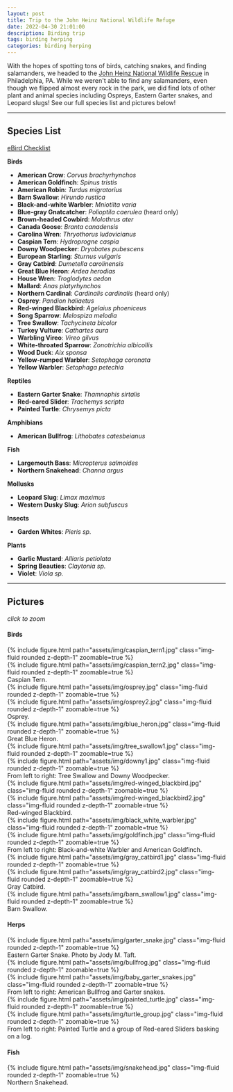```yaml
---
layout: post
title: Trip to the John Heinz National Wildlife Refuge
date: 2022-04-30 21:01:00
description: Birding trip
tags: birding herping
categories: birding herping
---
```


With the hopes of spotting tons of birds, catching snakes, and finding salamanders, we headed to the [John Heinz National Wildlife Rescue](https://www.fws.gov/refuge/john-heinz-tinicum) in
Philadelphia, PA. While we weren't able to find any salamanders, even though we flipped almost every rock in the park, we did find lots of other plant and animal species including Ospreys, 
Eastern Garter snakes, and Leopard slugs! See our full species list and pictures below!

*** 

## Species List
[eBird Checklist](https://ebird.org/checklist/S108538770) 

**Birds**
- **American Crow**: _Corvus brachyrhynchos_
- **American Goldfinch**: _Spinus tristis_
- **American Robin**: _Turdus migratorius_
- **Barn Swallow**: _Hirundo rustica_
- **Black-and-white Warbler**: _Mniotilta varia_
- **Blue-gray Gnatcatcher**: _Polioptila caerulea_ (heard only)
- **Brown-headed Cowbird**: _Molothrus ater_
- **Canada Goose**: _Branta canadensis_
- **Carolina Wren**: _Thryothorus ludovicianus_
- **Caspian Tern**: _Hydroprogne caspia_
- **Downy Woodpecker**: _Dryobates pubescens_
- **European Starling**: _Sturnus vulgaris_
- **Gray Catbird**: _Dumetella carolinensis_
- **Great Blue Heron**: _Ardea herodias_
- **House Wren**: _Troglodytes aedon_
- **Mallard**: _Anas platyrhynchos_
- **Northern Cardinal**: _Cardinalis cardinalis_ (heard only)
- **Osprey**: _Pandion haliaetus_
- **Red-winged Blackbird**: _Agelaius phoeniceus_
- **Song Sparrow**: _Melospiza melodia_
- **Tree Swallow**: _Tachycineta bicolor_
- **Turkey Vulture**: _Cathartes aura_
- **Warbling Vireo**: _Vireo gilvus_
- **White-throated Sparrow**: _Zonotrichia albicollis_
- **Wood Duck**: _Aix sponsa_
- **Yellow-rumped Warbler**: _Setophaga coronata_
- **Yellow Warbler**: _Setophaga petechia_

**Reptiles**
- **Eastern Garter Snake**: _Thamnophis sirtalis_
- **Red-eared Slider**: _Trachemys scripta_
- **Painted Turtle**: _Chrysemys picta_

**Amphibians**
- **American Bullfrog**: _Lithobates catesbeianus_

**Fish**
- **Largemouth Bass**: _Micropterus salmoides_
- **Northern Snakehead**: _Channa argus_

**Mollusks**
- **Leopard Slug**: _Limax maximus_
- **Western Dusky Slug**: _Arion subfuscus_

**Insects**
- **Garden Whites**: _Pieris sp._

**Plants**
- **Garlic Mustard**: _Alliaris petiolata_
- **Spring Beauties**: _Claytonia sp._
- **Violet**: _Viola sp._

***

## Pictures
_click to zoom_

#### Birds

<div class="row mt-3">
    <div class="col-sm mt-3 mt-md-0">
        {% include figure.html path="assets/img/caspian_tern1.jpg" class="img-fluid rounded z-depth-1" zoomable=true %}
    </div>
    <div class="col-sm mt-3 mt-md-0">
        {% include figure.html path="assets/img/caspian_tern2.jpg" class="img-fluid rounded z-depth-1" zoomable=true %}
    </div>
</div>
<div class="caption">
    Caspian Tern.
</div>

<div class="row mt-3">
    <div class="col-sm mt-3 mt-md-0">
        {% include figure.html path="assets/img/osprey.jpg" class="img-fluid rounded z-depth-1" zoomable=true %}
    </div>
    <div class="col-sm mt-3 mt-md-0">
        {% include figure.html path="assets/img/osprey2.jpg" class="img-fluid rounded z-depth-1" zoomable=true %}
    </div>
</div>
<div class="caption">
    Osprey.
</div>

<div class="row mt-3">
    <div class="col-sm mt-3 mt-md-0">
        {% include figure.html path="assets/img/blue_heron.jpg" class="img-fluid rounded z-depth-1" zoomable=true %}
    </div>
</div>
<div class="caption">
    Great Blue Heron.
</div>

<div class="row mt-3">
<div class="col-sm mt-3 mt-md-0">
        {% include figure.html path="assets/img/tree_swallow1.jpg" class="img-fluid rounded z-depth-1" zoomable=true %}
    </div>
    <div class="col-sm mt-3 mt-md-0">
        {% include figure.html path="assets/img/downy1.jpg" class="img-fluid rounded z-depth-1" zoomable=true %}
    </div>
</div>
<div class="caption">
    From left to right: Tree Swallow and Downy Woodpecker.
</div>

<div class="row mt-3">
    <div class="col-sm mt-3 mt-md-0">
        {% include figure.html path="assets/img/red-winged_blackbird.jpg" class="img-fluid rounded z-depth-1" zoomable=true %}
    </div>
    <div class="col-sm mt-3 mt-md-0">
        {% include figure.html path="assets/img/red-winged_blackbird2.jpg" class="img-fluid rounded z-depth-1" zoomable=true %}
    </div>
</div>
<div class="caption">
    Red-winged Blackbird.
</div>

<div class="row mt-3">
    <div class="col-sm mt-3 mt-md-0">
        {% include figure.html path="assets/img/black_white_warbler.jpg" class="img-fluid rounded z-depth-1" zoomable=true %}
    </div>
    <div class="col-sm mt-3 mt-md-0">
        {% include figure.html path="assets/img/goldfinch.jpg" class="img-fluid rounded z-depth-1" zoomable=true %}
    </div>
</div>
<div class="caption">
    From left to right: Black-and-white Warbler and American Goldfinch.
</div>

<div class="row mt-3">
    <div class="col-sm mt-3 mt-md-0">
        {% include figure.html path="assets/img/gray_catbird1.jpg" class="img-fluid rounded z-depth-1" zoomable=true %}
    </div>
    <div class="col-sm mt-3 mt-md-0">
        {% include figure.html path="assets/img/gray_catbird2.jpg" class="img-fluid rounded z-depth-1" zoomable=true %}
    </div>
</div>
<div class="caption">
    Gray Catbird.
</div>

<div class="row mt-3">
    <div class="col-sm mt-3 mt-md-0">
        {% include figure.html path="assets/img/barn_swallow1.jpg" class="img-fluid rounded z-depth-1" zoomable=true %}
    </div>
</div>
<div class="caption">
    Barn Swallow.
</div>


#### Herps

<div class="row mt-3">
    <div class="col-sm mt-3 mt-md-0">
        {% include figure.html path="assets/img/garter_snake.jpg" class="img-fluid rounded z-depth-1" zoomable=true %}
    </div>
</div>
<div class="caption">
    Eastern Garter Snake. Photo by Jody M. Taft.
</div>

<div class="row mt-3">
    <div class="col-sm mt-3 mt-md-0">
        {% include figure.html path="assets/img/bullfrog.jpg" class="img-fluid rounded z-depth-1" zoomable=true %}
    </div>
    <div class="col-sm mt-3 mt-md-0">
        {% include figure.html path="assets/img/baby_garter_snakes.jpg" class="img-fluid rounded z-depth-1" zoomable=true %}
    </div>
</div>
<div class="caption">
    From left to right: American Bullfrog and Garter snakes.
</div>

<div class="row mt-3">
    <div class="col-sm mt-3 mt-md-0">
        {% include figure.html path="assets/img/painted_turtle.jpg" class="img-fluid rounded z-depth-1" zoomable=true %}
    </div>
    <div class="col-sm mt-3 mt-md-0">
        {% include figure.html path="assets/img/turtle_group.jpg" class="img-fluid rounded z-depth-1" zoomable=true %}
    </div>
</div>
<div class="caption">
    From left to right: Painted Turtle and a group of Red-eared Sliders basking on a log.
</div>


#### Fish

<div class="row mt-3">
    <div class="col-sm mt-3 mt-md-0">
        {% include figure.html path="assets/img/snakehead.jpg" class="img-fluid rounded z-depth-1" zoomable=true %}
    </div>
</div>
<div class="caption">
    Northern Snakehead.
</div>
